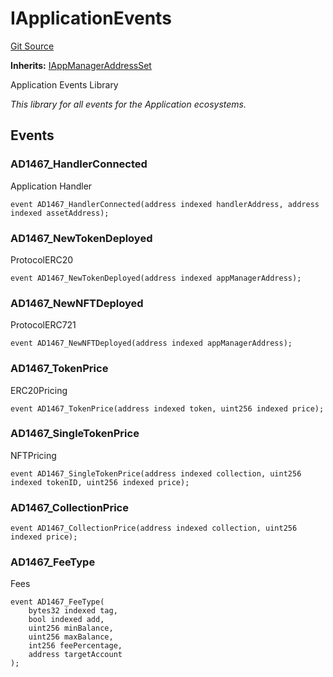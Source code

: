 # IApplicationEvents
[Git Source](https://github.com/thrackle-io/tron/blob/02db7a0f302d98149458dfe5cd5a62ffb6f478a7/src/common/IEvents.sol)

**Inherits:**
[IAppManagerAddressSet](/src/common/IEvents.sol/interface.IAppManagerAddressSet.md)

Application Events Library

*This library for all events for the Application ecosystems.*


## Events
### AD1467_HandlerConnected
Application Handler


```solidity
event AD1467_HandlerConnected(address indexed handlerAddress, address indexed assetAddress);
```

### AD1467_NewTokenDeployed
ProtocolERC20


```solidity
event AD1467_NewTokenDeployed(address indexed appManagerAddress);
```

### AD1467_NewNFTDeployed
ProtocolERC721


```solidity
event AD1467_NewNFTDeployed(address indexed appManagerAddress);
```

### AD1467_TokenPrice
ERC20Pricing


```solidity
event AD1467_TokenPrice(address indexed token, uint256 indexed price);
```

### AD1467_SingleTokenPrice
NFTPricing


```solidity
event AD1467_SingleTokenPrice(address indexed collection, uint256 indexed tokenID, uint256 indexed price);
```

### AD1467_CollectionPrice

```solidity
event AD1467_CollectionPrice(address indexed collection, uint256 indexed price);
```

### AD1467_FeeType
Fees


```solidity
event AD1467_FeeType(
    bytes32 indexed tag,
    bool indexed add,
    uint256 minBalance,
    uint256 maxBalance,
    int256 feePercentage,
    address targetAccount
);
```

